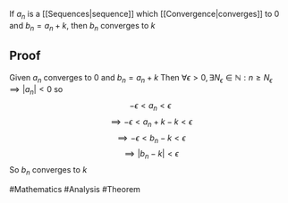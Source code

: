 If $a_{n}$ is a [[Sequences|sequence]] which [[Convergence|converges]] to 0 and $b_{n}=a_{n}+k$, then $b_{n}$ converges to $k$
## Proof
Given $a_{n}$ converges to 0 and $b_{n}=a_{n}+k$
Then $\forall\epsilon>0,\exists N_{\epsilon}\in\mathbb{N}:n\geq N_{\epsilon}\implies \left| a_{n} \right|<0$ so
$$
-\epsilon<a_{n}<\epsilon 
$$
$$
\implies -\epsilon<a_{n}+k-k<\epsilon 
$$
$$
\implies -\epsilon<b_{n}-k<\epsilon 
$$
$$
\implies \left| b_{n}-k \right|<\epsilon
$$
So $b_{n}$ converges to $k$

#Mathematics #Analysis  #Theorem
